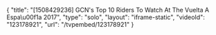 {
    "title": "[1508429236] GCN's Top 10 Riders To Watch At The Vuelta A Espa\u00f1a 2017",
    "type": "solo",
    "layout": "iframe-static",
    "videoId": "123178921",
    "url": "\/tvpembed\/123178921"
}